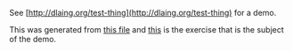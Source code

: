 See [http://dlaing.org/test-thing](http://dlaing.org/test-thing) for a demo.

This was generated from [this file](https://github.com/dalaing/test-thing/blob/master/inputs/mapOptional.exercise) and [this](https://github.com/data61/fp-course/blob/master/src/Course/Optional.hs#L19-L31) is the exercise that is the subject of the demo.
